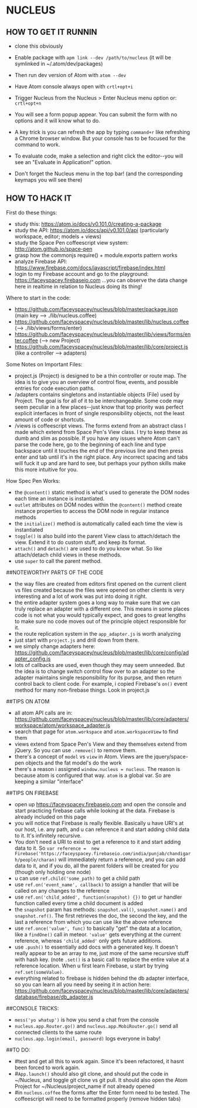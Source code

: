 # NUCLEUS

## HOW TO GET IT RUNNIN

* clone this obviously 

* Enable package with `apm link --dev /path/to/nucleus` (it will be symlinked in ~/.atom/dev/packages)

* Then run dev version of Atom with `atom --dev`

* Have Atom console always open with `crtl+opt+i`

* Trigger Nucleus from the Nucleus > Enter Nucleus menu option or: `crtl+opt+n`

* You will see a form popup appear. You can submit the form with no options and it will know what to do.

* A key trick is you can refresh the app by typing `command+r` like refreshing a Chrome browser window. But your console has to be focused for the command to work. 

* To evaluate code, make a selection and right click the editor--you will see an "Evaluate in Application!" option.

* Don't forget the Nucleus menu in the top bar! (and the corresponding keymaps you will see there)

## HOW TO HACK IT

First do these things:

* study this: https://atom.io/docs/v0.101.0/creating-a-package
* study the API: https://atom.io/docs/api/v0.101.0/api (particularly workspace, editor; models + views)
* study the Space Pen coffeescript view system: http://atom.github.io/space-pen
* grasp how the commonjs require() + module.exports pattern works
* analyze Firebase API: https://www.firebase.com/docs/javascript/firebase/index.html
* login to my Firebase account and go to the playground: https://faceyspacey.firebaseio.com ...you can observe the data change here in realtime in relation to Nucleus doing its thing!

Where to start in the code:

* https://github.com/faceyspacey/nucleus/blob/master/package.json (main key --> ./lib/nucleus.coffee)
* https://github.com/faceyspacey/nucleus/blob/master/lib/nucleus.coffee (--> ./lib/views/forms/enter)
* https://github.com/faceyspacey/nucleus/blob/master/lib/views/forms/enter.coffee (--> new Project)
* https://github.com/faceyspacey/nucleus/blob/master/lib/core/project.js (like a controller --> adapters)


Some Notes on Important Files:

* project.js (Project) is designed to be a thin controller or route map. The idea is to give you an overview of control flow, events, and possible entries for code execution paths. 
* /adapters contains singletons and instantiable objects (File) used by Project. The goal is for all of it to be interchangeable. Some code may seem peculiar in a few places--just know that top priority was perfect explicit interfaces in front of single responsibility objects, not the least amount of code or shortcuts. 
* /views is coffeescript views. The forms extend from an abstract class I made which extend from Space Pen's View class. I try to keep these as dumb and slim as possible. If you have any issues where Atom can't parse the code here, go to the beginning of each line and type backspace until it touches the end of the previous line and then press enter and tab until it's in the right place. Any incorrect spacing and tabs will fuck it up and are hard to see, but perhaps your python skills make this more intuitive for you. 


How Spec Pen Works:

* the `@content()` static method is what's used to generate the DOM nodes each time an instance is instantiated. 
* `outlet` attributes on DOM nodes within the `@content()` method create instance properties to access the DOM node in regular instance methods 
* the `initialize()` method is automatically called each time the view is instantiated
* `toggle()` is also build into the parent View class to attach/detach the view. Extend it to do custom stuff, and keep its format.
* `attach()` and `detach()` are used to do you know what. So like attach/detach child views in these methods.
* use `super` to call the parent method. 

##NOTEWORTHY PARTS OF THE CODE
* the way files are created from editors first opened on the current client vs files created because the files were opened on other clients is very interesting and a lot of work was put into doing it right.
* the entire adapter system goes a long way to make sure that we can truly replace an adapter with a different one. This means in some places code is not what you would typically expect, and goes to great lengths to make sure no code moves out of the principle object responsible for it.
* the route replication system in the `app_adapter.js` is worth analyzing
* just start with `project.js` and drill down from there. 
* we simply change adapters here: https://github.com/faceyspacey/nucleus/blob/master/lib/core/config/adapter_config.js
* lots of callbacks are used, even though they may seem unneeded. But the idea is to change switch control flow over to an adapter so the adapter maintains single responsibility for its purpse, and then return control back to client code. For example, i copied Firebase's `on()` event method for many non-firebase things. Look in project.js

##TIPS ON ATOM
* all atom API calls are in: https://github.com/faceyspacey/nucleus/blob/master/lib/core/adapters/workspace/atom/workspace_adapter.js
* search that page for `atom.workspace` and `atom.workspaceView` to find them
* views extend from Space Pen's View and they themselves extend from jQuery. So you can use `.remove()` to remove them. 
* there's a concept of `model` vs `view` in Atom. Views are the jquery/space-pen objects and the fat model's do the work
* there's a reason i assigned `window.nucleus = nucleus`. The reason is because atom is configured that way. `atom` is a global var. So are keeping a similar "interface"


##TIPS ON FIREBASE
* open up https://faceyspacey.firebaseio.com and open the console and start practicing firebase calls while looking at the data. Firebase is already included on this page
* you will notice that Firebase is really flexible. Basically u have URI's at our host, i.e. any path, and u can reference it and start adding child data to it. It's infinitely recursive. 
* You don't need a URI to exist to get a reference to it and start adding data to it. So `var reference =  new Firebase('https://faceyspacey.firebaseio.com/india/punjab/chandigarh/people/charan)` will immediately return a reference, and you can add data to it, and if you do, all the parent folders will be created for you (though only holding one node)
* u can use `ref.child('some_path)` to get a child path
* use `ref.on('event_name', callback)` to assign a handler that will be called on any changes to the reference
* use `ref.on('child_added', function(snapshot) {})` to get ur handler function called every time a child document is added
* the `snapshot` param has methods: `snapshot.val()`, `snapshot.name()` and `snapshot.ref()`. The first retrieves the doc, the second the key, and the last a reference from which you can use like the above reference
* use `ref.once('value', func)` to basically "get" the data at a location, like a `findOne()` call in meteor. `'value'` gets everything at the current reference, whereas `'child_added'` only gets future additions.
* use `.push()` to essentially add docs with a generated key. It doesn't really appear to be an array to me, just more of the same recursive stuff with hash key. (note `.set()` is a basic call to replace the entire value at a reference location. When u first learn Firebase, u start by trying `ref.set(someValue)`.
* everything related to firebase is hidden behind the db adapter interface, so you can learn all you need by seeing it in action here: https://github.com/faceyspacey/nucleus/blob/master/lib/core/adapters/database/firebase/db_adapter.js

##CONSOLE TRICKS:
* `mess('yo whatup')` is how you send a chat from the console
* `nucleus.app.Router.go()` and `nucleus.app.MobiRouter.go()` send all connected clients to the same route
* `nucleus.app.login(email, password)` logs everyone in baby!


##TO DO:

* #test and get all this to work again. Since it's been refactored, it hasnt been forced to work again.
* #`App.launch()` should also git clone, and should put the code in ~/Nucleus, and toggle git clone vs git pull. It should also open the Atom Project for ~/Nucleus/project_name if not already opened
* #in `nucleus.coffee` the forms after the Enter form need to be tested. The coffeescript will need to be formatted properly (remove hidden tabs)